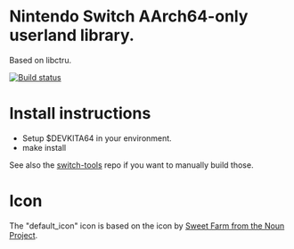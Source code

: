 # Nintendo Switch AArch64-only userland library.
Based on libctru.

[![Build status](https://doozer.io/badge/switchbrew/libnx/buildstatus/master)](https://doozer.io/switchbrew/libnx)

# Install instructions
* Setup $DEVKITA64 in your environment.
* make install

See also the [switch-tools](https://github.com/switchbrew/switch-tools) repo if you want to manually build those.

# Icon

The "default_icon" icon is based on the icon by [Sweet Farm from the Noun Project](https://thenounproject.com/term/nintendo-switch/694750/).

